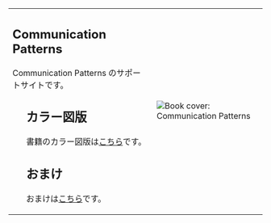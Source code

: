 <table style="border-collapse: collapse;">
 <tr>
  <td>
   <h2>Communication Patterns</h2>
   <p>Communication Patterns のサポートサイトです。</p>
   <ul>
   <h2>カラー図版</h2>
   <p>書籍のカラー図版は<a href="figures.md">こちら</a>です。
   <h2>おまけ</h2>
   <p>おまけは<a href="freebies.md">こちら</a>です。
  </td>
  <td style="min-width: 75px; max-width: 300px">
   <image src="assets/compatcover.png" align="center" alt="Book cover: Communication Patterns" />
  </td>
 </tr>
